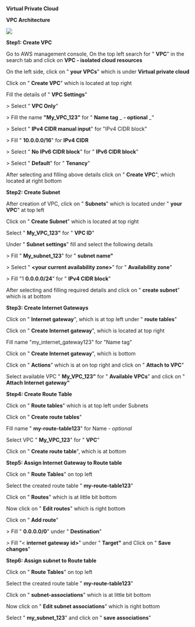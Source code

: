 **Virtual Private Cloud**

**VPC Architecture**

![](RackMultipart20220827-1-ibnu65_html_67c1cdbb44063652.png)

**Step1: Create VPC**

Go to AWS management console, On the top left search for " **VPC**" in the search tab and click on **VPC - isolated cloud resources**

On the left side, click on " **your VPCs**" which is under **Virtual private cloud**

Click on " **Create VPC**" which is located at top right

Fill the details of " **VPC Settings**"

\> Select " **VPC Only**"

\> Fill the name **"My\_VPC\_123"** for " **Name tag** _ **- optional** __"_

_\>_ Select " **IPv4 CIDR manual input**" for "IPv4 CIDR block"

\> Fill " **10.0.0.0/16**" for **IPv4 CIDR**

\> Select " **No IPv6 CIDR block**" for " **IPv6 CIDR block**"

\> Select " **Default**" for " **Tenancy**"

After selecting and filling above details click on " **Create VPC**", which located at right bottom

**Step2: Create Subnet**

After creation of VPC, click on " **Subnets**" which is located under " **your VPC**" at top left

Click on " **Create Subnet**" which is located at top right

Select " **My\_VPC\_123"** for " **VPC ID**"

Under " **Subnet settings**" fill and select the following details

\> Fill " **My\_subnet\_123**" for " **subnet name"**

\> Select " **\<your current availability zone\>**" for " **Availability zone**"

\> Fill "1 **0.0.0.0/24**" for " **IPv4 CIDR block**"

After selecting and filling required details and click on " **create subnet**" which is at bottom

**Step3: Create Internet Gateways**

Click on " **Internet gateway**", which is at top left under " **route tables**"

Click on " **Create Internet gateway**", which is located at top right

Fill name "my\_internet\_gateway123" for "Name tag"

Click on " **Create Internet gateway**", which is bottom

Click on " **Actions**" which is at on top right and click on " **Attach to VPC**"

Select available VPC " **My\_VPC\_123"** for " **Available VPCs**" and click on " **Attach Internet gateway"**

**Step4: Create Route Table**

Click on " **Route tables**" which is at top left under Subnets

Click on " **Create route tables**"

Fill name " **my-route-table123**" for Name _- optional_

Select VPC " **My\_VPC\_123**" for " **VPC**"

Click on " **Create route table**", which is at bottom

**Step5: Assign Internet Gateway to Route table**

Click on " **Route Tables**" on top left

Select the created route table " **my-route-table123**"

Click on " **Routes**" which is at little bit bottom

Now click on " **Edit routes**" which is right bottom

Click on " **Add route**"

\> Fill " **0.0.0.0/0**" under " **Destination**"

\> Fill "\< **internet gateway id\>**" under " **Target"** and Click on " **Save changes**"

**Step6: Assign subnet to Route table**

Click on " **Route Tables**" on top left

Select the created route table " **my-route-table123**"

Click on " **subnet-associations**" which is at little bit bottom

Now click on " **Edit subnet associations**" which is right bottom

Select " **my\_subnet\_123**" and click on " **save associations**"
